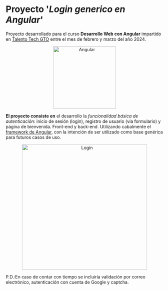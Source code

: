 # Proyecto '*Login generico en Angular*'

Proyecto desarrollado para el curso **Desarrollo Web con Angular** impartido en [Talento Tech GTO](talentotechgto.com.mx) entre el mes de febrero y marzo del año 2024.
<p align="center">
<img src="https://drive.google.com/thumbnail?id=1LkVMcjU0fZt-xCFeIH8JRhWyl4ebf5xN&sx=200" alt="Angular" width="200"/>
</p>

**El proyecto consiste en** el desarrollo la *funcionalidad básica de autenticación*: inicio de sesión (login), registro de usuario (via formulario) y página de bienvenida. Front-end y back-end. Utilizando cabalmente el [framework de Angular](https://angular.io/), con la intención de ser utilizado como base genérica para futuros casos de uso.
<p align="center">
<img src="https://drive.google.com/thumbnail?id=1Lcf5a_7HQEUP_gxGQQq1GsCVn0a5s_td&sz=w400" alt="Login" width="400"/>
</p>

P.D.:En caso de contar con tiempo se incluiría validación por correo electrónico, autenticación con cuenta de Google y captcha.
